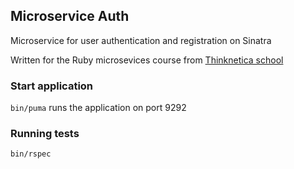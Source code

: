 ## Microservice Auth

Microservice for user authentication and registration on Sinatra

Written for the Ruby microsevices course from [Thinknetica school](https://thinknetica.com)

### Start application 
`bin/puma` runs the application on port 9292

### Running tests
`bin/rspec`

